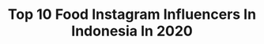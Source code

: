 ---
title: Top 10 Food Instagram Influencers In Indonesia In 2020
description: >-
  Find top food Instagram influencers in Indonesia in 2020. Most popular hashtags: #dirumahaja #tiktok #lfl #caffinoxlemon.
platform: Instagram
profiles:
  - username: "kaitlinharasta"
    fullname: >-
      Kaitlin
    location: "Indonesia"
    followers: 39537
    engagement: 285
    commentsToLikes: 0.070462
    avatar: "https://instagram.fngo3-1.fna.fbcdn.net/v/t51.2885-19/s320x320/84745123_192716028634772_2386392646949011456_n.jpg?_nc_ht=instagram.fngo3-1.fna.fbcdn.net&_nc_ohc=0X8g94Wb_lIAX-zuwEq&oh=257f1a143fa5644b268fa9f508dea6c1&oe=5EB36BF8"
    verified: false
    hashtags: "#swankstore, #edgesocials"
  - username: "sisca.yie"
    fullname: >-
      Sisca yie
    location: "Indonesia"
    followers: 56333
    engagement: 250
    commentsToLikes: 0.170321
    avatar: "https://scontent-ams4-1.cdninstagram.com/v/t51.2885-19/s320x320/73308232_424173858280134_7733068309842624512_n.jpg?_nc_ht=scontent-ams4-1.cdninstagram.com&_nc_ohc=4xGZC_hKAxIAX9eGdMc&oh=07da74d8ffda4c78284f7ac343cfd16e&oe=5EB993DD"
    verified: false
    hashtags: "#stokdarurattetapsehat, #eskrimenak, #dirumahaja, #theshonetdotcom"
  - username: "zarazafiraa"
    fullname: >-
      dr. Zara Zafira
    location: "Indonesia"
    followers: 2345
    engagement: 2685
    commentsToLikes: 0.054748
    avatar: "https://scontent-amt2-1.cdninstagram.com/v/t51.2885-19/s320x320/89688511_210714740043256_6549507646712446976_n.jpg?_nc_ht=scontent-amt2-1.cdninstagram.com&_nc_ohc=pFYML1z9_x0AX95pkkd&oh=10a02e8913ad4ba80669a2d09cd87fe7&oe=5EB9CBFB"
    verified: false
    hashtags: "#kiehlsid, #kinawetmudacompetition, #explorebali, #tunjungan"
  - username: "hees.ty"
    fullname: >-
      𝙊𝙋𝙀𝙉 𝙀𝙉𝘿𝙊𝙍𝙎/𝙋𝙋
    location: "Indonesia"
    followers: 11770
    engagement: 1125
    commentsToLikes: 0.125774
    avatar: "https://scontent-ams4-1.cdninstagram.com/v/t51.2885-19/s320x320/91992020_212912769996201_7980511765291073536_n.jpg?_nc_ht=scontent-ams4-1.cdninstagram.com&_nc_ohc=33vi9N1VYqUAX8El4Oz&oh=0f5b226f94a429f29f6f3734ae85612b&oe=5EB934B4"
    verified: false
    hashtags: "#hijabcantik, #fff, #likephoto, #hijabindokece"
  - username: "dewsari09"
    fullname: >-
      DEWI SARINA
    location: "Indonesia"
    followers: 15087
    engagement: 399
    commentsToLikes: 0.091208
    avatar: "https://scontent-lhr8-1.cdninstagram.com/v/t51.2885-19/s320x320/84880935_187426752606951_8072462797440548864_n.jpg?_nc_ht=scontent-lhr8-1.cdninstagram.com&_nc_ohc=EprlIO--7UwAX-T2lb_&oh=6a2270caab76a289cfec9070a11e6ae5&oe=5EBBE966"
    verified: false
    hashtags: "#putraputribatakindonesia, #lembang, #tendercare, #tiktok"
  - username: "yourabellv"
    fullname: >-
      Yourabellv
    location: "Indonesia"
    followers: 45940
    engagement: 153
    commentsToLikes: 0.264669
    avatar: "https://scontent-lhr8-1.cdninstagram.com/v/t51.2885-19/s320x320/81245570_465814634364300_9221326790608289792_n.jpg?_nc_ht=scontent-lhr8-1.cdninstagram.com&_nc_ohc=iAAgg45BM9gAX9qmRrx&oh=18e285e2d056798b1b2c9087ff4b2d8d&oe=5EBA1964"
    verified: false
    hashtags: "#toneupdaycream, #giveawayuangtunai, #minyaktelon, #travelokaeats"
  - username: "ukkarizki"
    fullname: >-
      Ukka Rizki
    location: "Indonesia"
    followers: 25387
    engagement: 61
    commentsToLikes: 0.076623
    avatar: "https://scontent-cdt1-1.cdninstagram.com/v/t51.2885-19/s320x320/68799982_2231281943664241_6731233425312710656_n.jpg?_nc_ht=scontent-cdt1-1.cdninstagram.com&_nc_ohc=qJNWEEHyBpcAX86s65q&oh=4b9abf7d7a291e749bc00df41459b4f4&oe=5EB4D41C"
    verified: false
    hashtags: "#travelguide, #balihotel, #beautifulview, #bricks"
  - username: "chelsyalaurent"
    fullname: >-
      Chelsya Laurent
    location: "Indonesia"
    followers: 80821
    engagement: 471
    commentsToLikes: 0.009539
    avatar: "https://scontent-ams4-1.cdninstagram.com/v/t51.2885-19/s320x320/90056019_205061380734864_98905357295812608_n.jpg?_nc_ht=scontent-ams4-1.cdninstagram.com&_nc_ohc=cLOKLijFbcEAX_7his1&oh=3c2bd657441f258bf0e22f7fe16234ab&oe=5EB9D1DF"
    verified: false
    hashtags: "#jujur, #sahabatmakeupmu, #bebasjerawatseketika, #dermaangelid"
  - username: "zahrajanna"
    fullname: >-
      Jodha | Endorse/Catalog/MC
    location: "Indonesia"
    followers: 16499
    engagement: 323
    commentsToLikes: 0.084240
    avatar: "https://scontent-lhr8-1.cdninstagram.com/v/t51.2885-19/s320x320/85180051_190517808884849_6917765611619614720_n.jpg?_nc_ht=scontent-lhr8-1.cdninstagram.com&_nc_ohc=p9N7fx6CQLIAX-HLcz8&oh=29c274e234fc057e312b37e39e90d307&oe=5EBB0DF2"
    verified: false
    hashtags: "#yougoldenageskincare, #endorsemurah, #stayhome, #wowlaper"
  - username: "bonjoabadi"
    fullname: >-
      Bonjo Abadi
    location: "Indonesia"
    followers: 9659
    engagement: 708
    commentsToLikes: 0.028705
    avatar: "https://scontent-lhr8-1.cdninstagram.com/v/t51.2885-19/s320x320/91876214_1095978767425886_8620176788170997760_n.jpg?_nc_ht=scontent-lhr8-1.cdninstagram.com&_nc_ohc=-ijhIzFP0kAAX9jSFud&oh=cb14f5f11192bf886d176403cbb2ebc7&oe=5EB97C73"
    verified: false
    hashtags: "#innout, #terrabon, #gfx50r, #fujifilm"
---